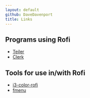 ```yaml
---
layout: default
github: DaveDavenport
title: Links
---
```



## Programs using Rofi

 * [Teiler](https://github.com/carnager/teiler)
 * [Clerk](https://github.com/carnager/clerk)

## Tools for use in/with Rofi

 * [i3-color-rofi](https://github.com/okraits/i3-color-rofi)
 * [fmenu](https://github.com/dbordak/fmenu-rofi)

